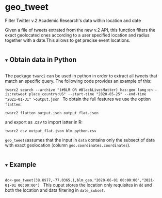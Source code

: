 # geo_tweet
Filter Twitter v.2 Academic Research's data within location and date

Given a file of tweets extrated from the new v.2 API, this function filters the exact geolocated ones according to a user specified location and radius together with a date.This allows to get precise event locations.


<details open="open">
  <summary><h2 style="display: inline-block">Obtain data in Python </h2></summary>

The package `twarc2` can be used in python in order to extract all tweets that match an specific query. The following code provides an example of this:

`twarc2 search --archive "(#BLM OR #BlackLivesMatter) has:geo lang:en -is:retweet place_country:US" --start-time "2020-05-25" --end-time "2021-01-31" >output.json
`
To obtain the full features we use the option `flatten`:

`twarc2 flatten output.json output_flat.json`

and export as .csv to import latter in R:

`twarc2 csv output_flat.json blm_python.csv`

`geo_tweets`assumes that the input in `data` contains only the subsect of data with exact geolocation (column `geo.coordinates.coordinates`). 

<details open="open">
  <summary><h2 style="display: inline-block">Example </h2></summary>

`dd<-geo_tweet(38.8977,-77.0365,1,blm_geo,"2020-06-01 00:00:00","2021-01-01 00:00:00")
`
This ouput stores the location only requisites in `dd` and both the location and data filtering in `date_subset`.






